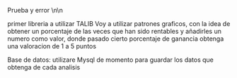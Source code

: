 Prueba y error \n\n

primer libreria a utilizar TALIB
Voy a utilizar patrones graficos, con la idea de obtener un porcentaje de las veces que han sido rentables y añadirles un numero como valor, donde pasado cierto porcentaje de ganancia obtenga una valoracion de 1 a 5 puntos

Base de datos:
utilizare Mysql de momento para guardar los datos que obtenga de cada analisis
